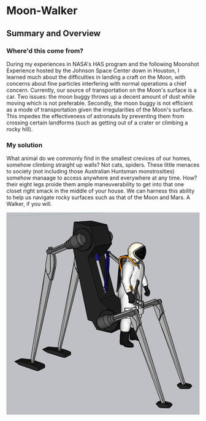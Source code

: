 # Moon-Walker
## Summary and Overview
### Where'd this come from?
During my experiences in NASA's HAS program and the following Moonshot Experience hosted by the Johnson Space Center down in Houston, I learned much about the difficulties in landing a craft on the Moon, with concerns about fine particles interfering with normal operations a chief concern. Currently, our source of transportation on the Moon's surface is a car. Two issues: the moon buggy throws up a decent amount of dust while moving which is not preferable. Secondly, the moon buggy is not efficient as a mode of transportation given the irregularities of the Moon's surface. This impedes the effectiveness of astronauts by preventing them from crossing certain landforms (such as getting out of a crater or climbing a rocky hill). 

### My solution
What animal do we commonly find in the smallest crevices of our homes, somehow climbing straight up walls? Not cats, spiders. These little menaces to society (not including those Australian Huntsman monstrosities) somehow manaage to access anywhere and everywhere at any time. How? their eight legs proide them ample maneuverability to get into that one closet right smack in the middle of your house. We can harness this ability to help us navigate rocky surfaces such as that of the Moon and Mars. A Walker, if you will.

<img src="https://github.com/danjulsj/Moon-Walker/blob/main/moon%20walker%20images/NormalView.png"/>



